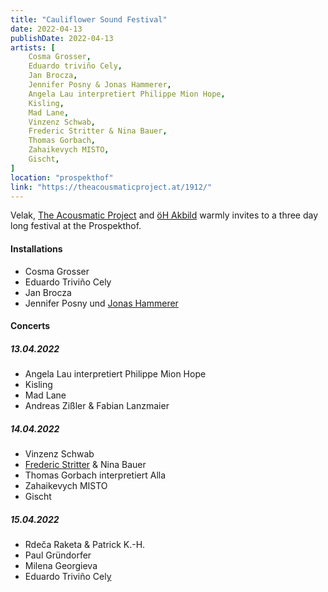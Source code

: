```yaml
---
title: "Cauliflower Sound Festival"
date: 2022-04-13
publishDate: 2022-04-13
artists: [
    Cosma Grosser,
    Eduardo triviño Cely,
    Jan Brocza,
    Jennifer Posny & Jonas Hammerer,
    Angela Lau interpretiert Philippe Mion Hope,
    Kisling,
    Mad Lane,
    Vinzenz Schwab,
    Frederic Stritter & Nina Bauer,
    Thomas Gorbach,
    Zahaikevych MISTO,
    Gischt,
]
location: "prospekthof"
link: "https://theacousmaticproject.at/1912/"
---
```

Velak, [The Acousmatic Project](https://theacousmaticproject.at/1912/) and [öH Akbild](https://www.oehakbild.info/) warmly invites to a three day long festival at the Prospekthof.

#### Installations
- Cosma Grosser
- Eduardo Triviño Cely
- Jan Brocza
- Jennifer Posny und [Jonas Hammerer](https://soundcloud.com/jonashammerer)

#### Concerts
##### 13.04.2022
- Angela Lau interpretiert Philippe Mion Hope
- Kisling
- Mad Lane
- Andreas Zißler & Fabian Lanzmaier  

##### 14.04.2022
- Vinzenz Schwab
- [Frederic Stritter](https://stritter.audio) & Nina Bauer
- Thomas Gorbach interpretiert Alla
- Zahaikevych MISTO
- Gischt

##### 15.04.2022
- Rdeča Raketa & Patrick K.-H.
- Paul Gründorfer
- Milena Georgieva
- Eduardo Triviño Cel[y](y)
